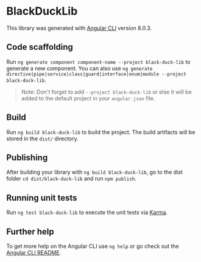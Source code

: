 # BlackDuckLib

This library was generated with [Angular CLI](https://github.com/angular/angular-cli) version 8.0.3.

## Code scaffolding

Run `ng generate component component-name --project black-duck-lib` to generate a new component. You can also use `ng generate directive|pipe|service|class|guard|interface|enum|module --project black-duck-lib`.
> Note: Don't forget to add `--project black-duck-lib` or else it will be added to the default project in your `angular.json` file. 

## Build

Run `ng build black-duck-lib` to build the project. The build artifacts will be stored in the `dist/` directory.

## Publishing

After building your library with `ng build black-duck-lib`, go to the dist folder `cd dist/black-duck-lib` and run `npm publish`.

## Running unit tests

Run `ng test black-duck-lib` to execute the unit tests via [Karma](https://karma-runner.github.io).

## Further help

To get more help on the Angular CLI use `ng help` or go check out the [Angular CLI README](https://github.com/angular/angular-cli/blob/master/README.md).
